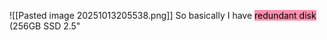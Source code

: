 ![[Pasted image 20251013205538.png]]
So basically I have <mark style="background: #FF5582A6;">redundant disk</mark> (256GB SSD 2.5"

